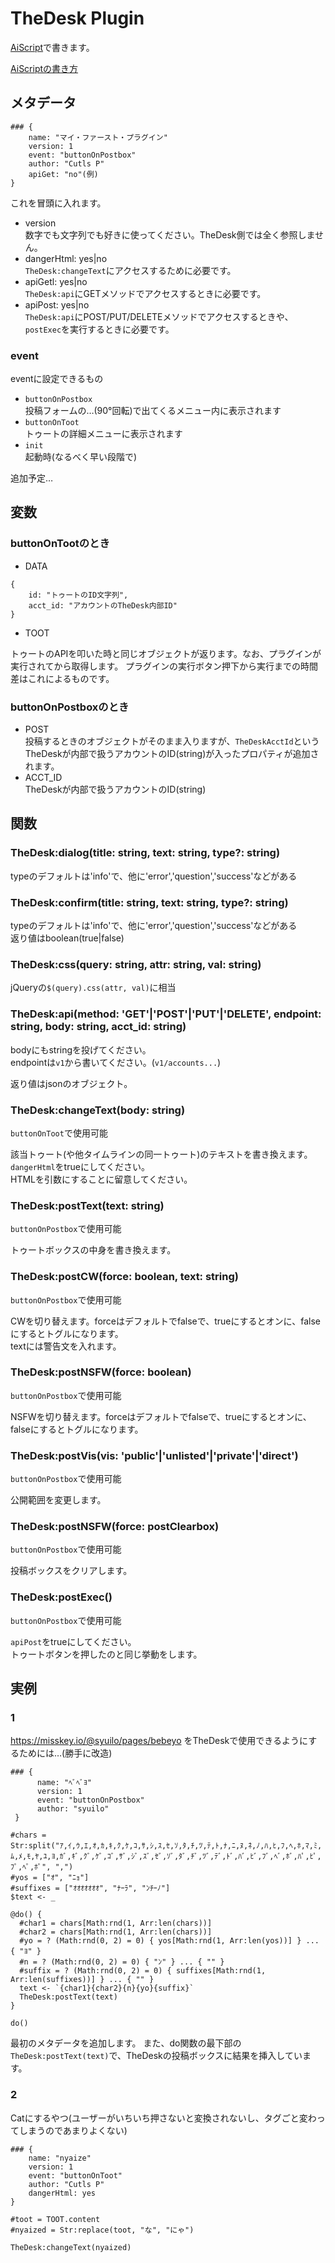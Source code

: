 # TheDesk Plugin

[AiScript](https://github.com/syuilo/aiscript)で書きます。

[AiScriptの書き方](https://github.com/syuilo/aiscript/blob/master/docs/get-started.md)

## メタデータ
```
### {
    name: "マイ・ファースト・プラグイン"
    version: 1
    event: "buttonOnPostbox"
    author: "Cutls P"
    apiGet: "no"(例)
}
```
これを冒頭に入れます。
* version  
数字でも文字列でも好きに使ってください。TheDesk側では全く参照しません。
* dangerHtml: yes|no  
`TheDesk:changeText`にアクセスするために必要です。
* apiGetl: yes|no    
`TheDesk:api`にGETメソッドでアクセスするときに必要です。
* apiPost: yes|no  
`TheDesk:api`にPOST/PUT/DELETEメソッドでアクセスするときや、`postExec`を実行するときに必要です。

### event

eventに設定できるもの

* `buttonOnPostbox`  
投稿フォームの…(90°回転)で出てくるメニュー内に表示されます
* `buttonOnToot`  
トゥートの詳細メニューに表示されます
* `init`  
起動時(なるべく早い段階で)

追加予定…

## 変数

### buttonOnTootのとき

* DATA  
```
{
    id: "トゥートのID文字列",
    acct_id: "アカウントのTheDesk内部ID"
}
```
* TOOT

トゥートのAPIを叩いた時と同じオブジェクトが返ります。なお、プラグインが実行されてから取得します。
プラグインの実行ボタン押下から実行までの時間差はこれによるものです。

### buttonOnPostboxのとき

* POST  
投稿するときのオブジェクトがそのまま入りますが、`TheDeskAcctId`というTheDeskが内部で扱うアカウントのID(string)が入ったプロパティが追加されます。
* ACCT_ID  
TheDeskが内部で扱うアカウントのID(string)


## 関数

### TheDesk:dialog(title: string, text: string, type?: string)
typeのデフォルトは'info'で、他に'error','question','success'などがある

### TheDesk:confirm(title: string, text: string, type?: string)
typeのデフォルトは'info'で、他に'error','question','success'などがある  
返り値はboolean(true|false)

### TheDesk:css(query: string, attr: string, val: string)
jQueryの`$(query).css(attr, val)`に相当

### TheDesk:api(method: 'GET'|'POST'|'PUT'|'DELETE', endpoint: string, body: string, acct_id: string)
bodyにもstringを投げてください。  
endpointは`v1`から書いてください。(`v1/accounts...`)

返り値はjsonのオブジェクト。

### TheDesk:changeText(body: string)
`buttonOnToot`で使用可能

該当トゥート(や他タイムラインの同一トゥート)のテキストを書き換えます。  
`dangerHtml`をtrueにしてください。  
HTMLを引数にすることに留意してください。

### TheDesk:postText(text: string)
`buttonOnPostbox`で使用可能

トゥートボックスの中身を書き換えます。

### TheDesk:postCW(force: boolean, text: string)
`buttonOnPostbox`で使用可能

CWを切り替えます。forceはデフォルトでfalseで、trueにするとオンに、falseにするとトグルになります。  
textには警告文を入れます。

### TheDesk:postNSFW(force: boolean)
`buttonOnPostbox`で使用可能

NSFWを切り替えます。forceはデフォルトでfalseで、trueにするとオンに、falseにするとトグルになります。

### TheDesk:postVis(vis: 'public'|'unlisted'|'private'|'direct')
`buttonOnPostbox`で使用可能

公開範囲を変更します。

### TheDesk:postNSFW(force: postClearbox)
`buttonOnPostbox`で使用可能

投稿ボックスをクリアします。

### TheDesk:postExec()
`buttonOnPostbox`で使用可能

`apiPost`をtrueにしてください。  
トゥートボタンを押したのと同じ挙動をします。


## 実例

### 1

https://misskey.io/@syuilo/pages/bebeyo をTheDeskで使用できるようにするためには…(勝手に改造)
```
### {
      name: "ﾍﾞﾍﾞﾖ"
      version: 1
      event: "buttonOnPostbox"
      author: "syuilo"
 }

#chars = 
Str:split("ｱ,ｲ,ｳ,ｴ,ｵ,ｶ,ｷ,ｸ,ｹ,ｺ,ｻ,ｼ,ｽ,ｾ,ｿ,ﾀ,ﾁ,ﾂ,ﾃ,ﾄ,ﾅ,ﾆ,ﾇ,ﾈ,ﾉ,ﾊ,ﾋ,ﾌ,ﾍ,ﾎ,ﾏ,ﾐ,ﾑ,ﾒ,ﾓ,ﾔ,ﾕ,ﾖ,ｶﾞ,ｷﾞ,ｸﾞ,ｹﾞ,ｺﾞ,ｻﾞ,ｼﾞ,ｽﾞ,ｾﾞ,ｿﾞ,ﾀﾞ,ﾁﾞ,ﾂﾞ,ﾃﾞ,ﾄﾞ,ﾊﾞ,ﾋﾞ,ﾌﾞ,ﾍﾞ,ﾎﾞ,ﾊﾟ,ﾋﾟ,ﾌﾟ,ﾍﾟ,ﾎﾟ", ",")
#yos = ["ｵ", "ﾆｮ"]
#suffixes = ["ｵｵｵｵｵｵｵ", "ﾅｰﾗ", "ﾝﾁｰﾉ"]
$text <- _

@do() {
  #char1 = chars[Math:rnd(1, Arr:len(chars))]
  #char2 = chars[Math:rnd(1, Arr:len(chars))]
  #yo = ? (Math:rnd(0, 2) = 0) { yos[Math:rnd(1, Arr:len(yos))] } ... { "ﾖ" }
  #n = ? (Math:rnd(0, 2) = 0) { "ﾝ" } ... { "" }
  #suffix = ? (Math:rnd(0, 2) = 0) { suffixes[Math:rnd(1, Arr:len(suffixes))] } ... { "" }
  text <- `{char1}{char2}{n}{yo}{suffix}`
  TheDesk:postText(text)
}

do()
```

最初のメタデータを追加します。
また、do関数の最下部の`TheDesk:postText(text)`で、TheDeskの投稿ボックスに結果を挿入しています。


### 2

Catにするやつ(ユーザーがいちいち押さないと変換されないし、タグごと変わってしまうのであまりよくない)
```
### {
    name: "nyaize"
    version: 1
    event: "buttonOnToot"
    author: "Cutls P"
    dangerHtml: yes
}

#toot = TOOT.content
#nyaized = Str:replace(toot, "な", "にゃ")

TheDesk:changeText(nyaized)
```